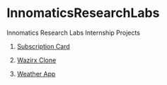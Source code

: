 # InnomaticsResearchLabs
Innomatics Research Labs Internship Projects

1. [Subscription Card](https://subscriptioncard.netlify.app/)

2. [Wazirx Clone](https://wazirxclone.netlify.app)

3. [Weather App](https://weatherusingapi.netlify.app/)


